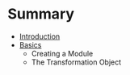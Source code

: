 # Summary

* [Introduction](README.md)
* [Basics](docs/basics/README.md)
   * Creating a Module
   * The Transformation Object

